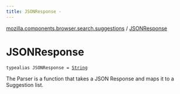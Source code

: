```yaml
---
title: JSONResponse - 
---
```


[mozilla.components.browser.search.suggestions](index.html) / [JSONResponse](./-j-s-o-n-response.html)

# JSONResponse

`typealias JSONResponse = `[`String`](https://kotlinlang.org/api/latest/jvm/stdlib/kotlin/-string/index.html)

The Parser is a function that takes a JSON Response and maps
it to a Suggestion list.

